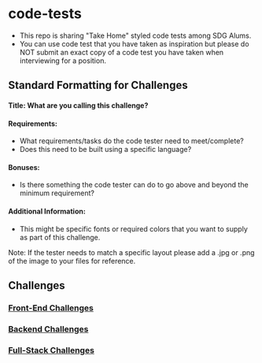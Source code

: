 # code-tests

- This repo is sharing "Take Home" styled code tests among SDG Alums.
- You can use code test that you have taken as inspiration but please do NOT submit an exact copy of a code test you have taken when interviewing for a position.

## Standard Formatting for Challenges

#### Title: What are you calling this challenge?

#### Requirements:

- What requirements/tasks do the code tester need to meet/complete?
- Does this need to be built using a specific language?

#### Bonuses:

- Is there something the code tester can do to go above and beyond the minimum requirement?

#### Additional Information:

- This might be specific fonts or required colors that you want to supply as part of this challenge.

Note: If the tester needs to match a specific layout please add a .jpg or .png of the image to your files for reference.

## Challenges

### [Front-End Challenges](./front-end)

### [Backend Challenges](./backend)

### [Full-Stack Challenges](./full-stack)

